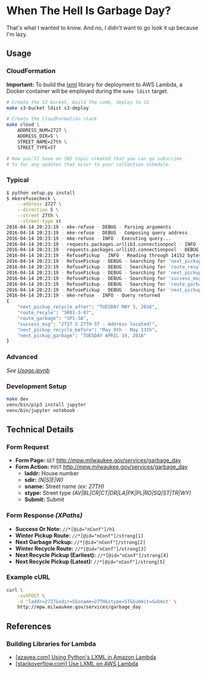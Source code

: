 # When The Hell Is Garbage Day?
That's what I wanted to know.  And no, I didn't want to go look it up because
I'm lazy.

## Usage
### CloudFormation

**Important:** To build the [lxml](http://lxml.de/) library for deployment
to AWS Lambda, a Docker container will be employed during the `make ldist`
target.

```sh
# Create the S3 bucket, build the code, deploy to S3
make s3-bucket ldist s3-deploy

# Create the CloudFormation stack
make cloud \
    ADDRESS_NUM=2727 \
    ADDRESS_DIR=S \
    STREET_NAME=27th \
    STREET_TYPE=ST

# Now you'll have an SNS topic created that you can go subscribe
# to for any updates that occur to your collection schedule.
```

### Typical

```sh
$ python setup.py install
$ mkerefusecheck \
    --address 2727 \
    --direction S \
    --street 27th \
    --street-type st
2016-04-14 20:23:19 - mke-refuse - DEBUG - Parsing arguments
2016-04-14 20:23:19 - mke-refuse - DEBUG - Composing query address
2016-04-14 20:23:19 - mke-refuse - INFO - Executing query...
2016-04-14 20:23:19 - requests.packages.urllib3.connectionpool - INFO - Starting new HTTP connection (1): mpw.milwaukee.gov
2016-04-14 20:23:19 - requests.packages.urllib3.connectionpool - DEBUG - "POST /services/garbage_day HTTP/1.1" 200 None
2016-04-14 20:23:19 - RefusePickup - INFO - Reading through 14152 bytes for 6 properties...
2016-04-14 20:23:19 - RefusePickup - DEBUG - Searching for 'next_pickup_recycle_after': //*[@id="nConf"]/strong[4]
2016-04-14 20:23:19 - RefusePickup - DEBUG - Searching for 'route_recyle': //*[@id="nConf"]/strong[3]
2016-04-14 20:23:19 - RefusePickup - DEBUG - Searching for 'next_pickup_recycle_before': //*[@id="nConf"]/strong[5]
2016-04-14 20:23:19 - RefusePickup - DEBUG - Searching for 'success_msg': //*[@id="nConf"]/h1
2016-04-14 20:23:19 - RefusePickup - DEBUG - Searching for 'route_garbage': //*[@id="nConf"]/strong[1]
2016-04-14 20:23:19 - RefusePickup - DEBUG - Searching for 'next_pickup_garbage': //*[@id="nConf"]/strong[2]
2016-04-14 20:23:19 - mke-refuse - INFO - Query returned
{
    "next_pickup_recycle_after": "TUESDAY MAY 3, 2016",
    "route_recyle": "SR01-3-07",
    "route_garbage": "SP1-3A",
    "success_msg": "2727 S 27TH ST - Address located!",
    "next_pickup_recycle_before": "May 9th - May 13th",
    "next_pickup_garbage": "TUESDAY APRIL 19, 2016"
}
```

### Advanced
*See [Usage.ipynb](Usage.ipynb)*

### Development Setup

```sh
make dev
venv/bin/pip3 install jupyter
venv/bin/jupyter notebook
```

## Technical Details
### Form Request
- **Form Page:** `GET` http://mpw.milwaukee.gov/services/garbage_day
- **Form Action:** `POST` http://mpw.milwaukee.gov/services/garbage_day
  - **laddr:** House number
  - **sdir:** *(N|S|E|W)*
  - **sname:** Street name *(ex: 27TH)*
  - **stype:** Street type *(AV|BL|CR|CT|DR|LA|PK|PL|RD|SQ|ST|TR|WY)*
  - **Submit:** Submit

### Form Response *(XPaths)*
- **Success Or Note:** `//*[@id="nConf"]/h1`
- **Winter Pickup Route:** `//*[@id="nConf"]/strong[1]`
- **Next Garbage Pickup:** `//*[@id="nConf"]/strong[2]`
- **Winter Recycle Route:** `//*[@id="nConf"]/strong[3]`
- **Next Recycle Pickup (Earliest):** `//*[@id="nConf"]/strong[4]`
- **Next Recycle Pickup (Latest):** `//*[@id="nConf"]/strong[5]`

### Example cURL

```sh
curl \
    -vvXPOST \
    -d 'laddr=2727&sdir=S&sname=27TH&stype=ST&Submit=Submit' \
    http://mpw.milwaukee.gov/services/garbage_day
```

## References
### Building Libraries for Lambda
- [[azavea.com] Using Python's LXML in Amazon Lambda](https://www.azavea.com/blog/2016/06/27/using-python-lxml-amazon-lambda/)
- [[stackoverflow.com] Use LXML on AWS Lambda](http://stackoverflow.com/questions/36387664/use-lxml-on-aws-lambda)
